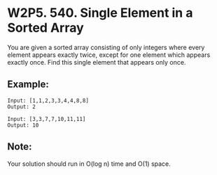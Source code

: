 # W2P5. 540. Single Element in a Sorted Array

You are given a sorted array consisting of only integers where every element appears exactly twice, except for one element which appears exactly once. Find this single element that appears only once.

## Example:
```
Input: [1,1,2,3,3,4,4,8,8]
Output: 2

Input: [3,3,7,7,10,11,11]
Output: 10
```

## Note: 
Your solution should run in O(log n) time and O(1) space.
